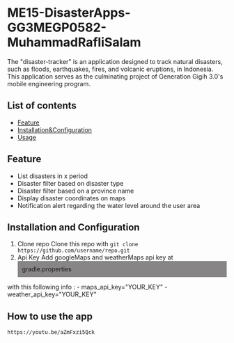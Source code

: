 # ME15-DisasterApps-GG3MEGP0582-MuhammadRafliSalam

The "disaster-tracker" is an application designed to track natural disasters, such as floods, earthquakes, fires, 
and volcanic eruptions, in Indonesia. This application serves as the culminating project of Generation Gigih 3.0's mobile engineering program.

## List of contents

- [Feature](#feature)
- [Installation&Configuration](#installation&configuration)
- [Usage](#Usage)

## Feature

- List disasters in x period
- Disaster filter based on disaster type
- Disaster filter based on a province name
- Display disaster coordinates on maps
- Notification alert regarding the water level around the user area

## Installation and Configuration

1. Clone repo
    Clone this repo with `git clone https://github.com/username/repo.git`
2. Api Key
   Add googleMaps and weatherMaps api key at <div style="background-color: #878585; padding: 10px;">
    gradle.properties
</div> with this following info :
    - maps_api_key="YOUR_KEY"
    - weather_api_key="YOUR_KEY"

## How to use the app

`https://youtu.be/aZmFxzi5Qck`

